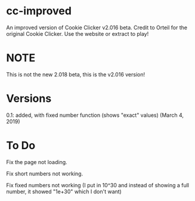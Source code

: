 # cc-improved
An improved version of Cookie Clicker v2.016 beta. Credit to Orteil for the original Cookie Clicker. Use the website or extract to play!
# NOTE
This is not the new 2.018 beta, this is the v2.016 version!
# Versions
0.1: added, with fixed number function (shows "exact" values) (March 4, 2019)
# To Do
Fix the page not loading.

Fix short numbers not working.

Fix fixed numbers not working (I put in 10^30 and instead of showing a full number, it showed "1e+30" which I don't want)
